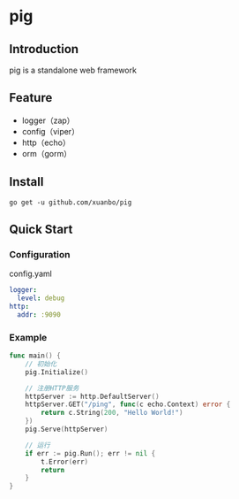 # pig

## Introduction

pig is a standalone web framework

## Feature

- logger（zap）
- config（viper）
- http（echo）
- orm（gorm）

## Install

```shell
go get -u github.com/xuanbo/pig
```

## Quick Start

### Configuration

config.yaml

```yml
logger:
  level: debug
http:
  addr: :9090
```

### Example

```go
func main() {
	// 初始化
	pig.Initialize()

	// 注册HTTP服务
	httpServer := http.DefaultServer()
	httpServer.GET("/ping", func(c echo.Context) error {
		return c.String(200, "Hello World!")
	})
	pig.Serve(httpServer)

	// 运行
	if err := pig.Run(); err != nil {
		t.Error(err)
		return
	}
}
```
